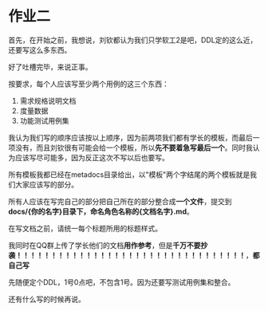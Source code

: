 # 作业二

首先，在开始之前，我想说，刘钦都认为我们只学软工2是吧，DDL定的这么近，还要写这么多东西。

好了吐槽完毕，来说正事。

按要求，每个人应该写至少两个用例的这三个东西：

1. 需求规格说明文档
2. 度量数据
3. 功能测试用例集

我认为我们写的顺序应该按以上顺序，因为前两项我们都有学长的模板，而最后一项没有，而且刘钦很有可能会给一个模板，所以**先不要着急写最后一个**。同时我认为应该写尽可能多，因为反正这次不写以后也要写。

所有模板我都已经在metadocs目录给出，以"模板"两个字结尾的两个模板就是我们大家应该写的部分。

所有人应该在写完自己的部分把自己所在的部分整合成**一个文件**，提交到**docs/{你的名字}**目录下，命名**角色名称的{文档名字}.md**。

在写文档之前，请统一每个标题所用的标题样式。

我同时在QQ群上传了学长他们的文档**用作参考**，但是**千万不要抄袭！！！！！！！！！！！！！！！！！！！！！！！！！！！！！！！！！**，**都自己写**

先随便定个DDL，1号0点吧，不包含1号。因为还要写测试用例集和整合。

还有什么写的时候再说。